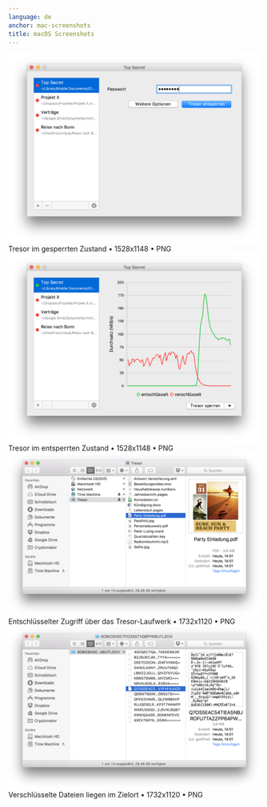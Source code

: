```yaml
---
language: de
anchor: mac-screenshots
title: macOS Screenshots
---
```

<div class="row">
  <div class="col-sm-6">
    <div class="thumbnail text-center">
      <a href="/img/presskit/de/mac-screenshot-1.png"><img src="/img/presskit/de/mac-screenshot-1.png"/></a>
      <div class="caption">Tresor im gesperrten Zustand • 1528x1148 • PNG</div>
    </div>
  </div>
  <div class="clearfix visible-sm-block"></div>
  <div class="col-sm-6">
    <div class="thumbnail text-center">
      <a href="/img/presskit/de/mac-screenshot-2.png"><img src="/img/presskit/de/mac-screenshot-2.png"/></a>
      <div class="caption">Tresor im entsperrten Zustand • 1528x1148 • PNG</div>
    </div>
  </div>
</div>
<div class="row">
  <div class="col-sm-6">
    <div class="thumbnail text-center">
      <a href="/img/presskit/de/mac-screenshot-3.png"><img src="/img/presskit/de/mac-screenshot-3.png"/></a>
      <div class="caption">Entschlüsselter Zugriff über das Tresor-Laufwerk • 1732x1120 • PNG</div>
    </div>
  </div>
  <div class="clearfix visible-sm-block"></div>
  <div class="col-sm-6">
    <div class="thumbnail text-center">
      <a href="/img/presskit/de/mac-screenshot-4.png"><img src="/img/presskit/de/mac-screenshot-4.png"/></a>
      <div class="caption">Verschlüsselte Dateien liegen im Zielort • 1732x1120 • PNG</div>
    </div>
  </div>
</div>
